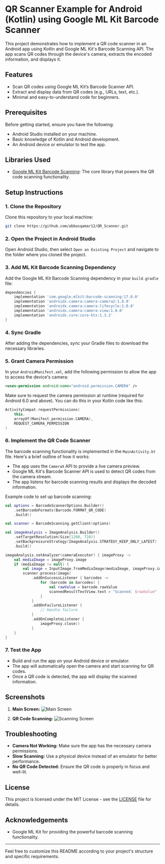 # QR Scanner Example for Android (Kotlin) using Google ML Kit Barcode Scanner

This project demonstrates how to implement a QR code scanner in an Android app using Kotlin and Google ML Kit's Barcode Scanning API. The app scans QR codes through the device's camera, extracts the encoded information, and displays it.

## Features

- Scan QR codes using Google ML Kit’s Barcode Scanner API.
- Extract and display data from QR codes (e.g., URLs, text, etc.).
- Minimal and easy-to-understand code for beginners.

## Prerequisites

Before getting started, ensure you have the following:

- Android Studio installed on your machine.
- Basic knowledge of Kotlin and Android development.
- An Android device or emulator to test the app.

## Libraries Used

- [Google ML Kit Barcode Scanning](https://developers.google.com/ml-kit/vision/barcode-scanning): The core library that powers the QR code scanning functionality.

## Setup Instructions

### 1. Clone the Repository

Clone this repository to your local machine:

```bash
git clone https://github.com/abbasqamar12/QR_Scanner.git
```

### 2. Open the Project in Android Studio

Open Android Studio, then select `Open an Existing Project` and navigate to the folder where you cloned the project.

### 3. Add ML Kit Barcode Scanning Dependency

Add the Google ML Kit Barcode Scanning dependency in your `build.gradle` file:

```gradle
dependencies {
    implementation 'com.google.mlkit:barcode-scanning:17.0.0'
    implementation 'androidx.camera:camera-camera2:1.0.0'
    implementation 'androidx.camera:camera-lifecycle:1.0.0'
    implementation 'androidx.camera:camera-view:1.0.0'
    implementation 'androidx.core:core-ktx:1.3.2'
}
```

### 4. Sync Gradle

After adding the dependencies, sync your Gradle files to download the necessary libraries.

### 5. Grant Camera Permission

In your `AndroidManifest.xml`, add the following permission to allow the app to access the device's camera:

```xml
<uses-permission android:name="android.permission.CAMERA" />
```

Make sure to request the camera permission at runtime (required for Android 6.0 and above). You can do this in your Kotlin code like this:

```kotlin
ActivityCompat.requestPermissions(
    this,
    arrayOf(Manifest.permission.CAMERA),
    REQUEST_CAMERA_PERMISSION
)
```

### 6. Implement the QR Code Scanner

The barcode scanning functionality is implemented in the `MainActivity.kt` file. Here's a brief outline of how it works:

- The app uses the `CameraX` API to provide a live camera preview.
- Google ML Kit's Barcode Scanner API is used to detect QR codes from the camera stream.
- The app listens for barcode scanning results and displays the decoded information.

Example code to set up barcode scanning:

```kotlin
val options = BarcodeScannerOptions.Builder()
    .setBarcodeFormats(Barcode.FORMAT_QR_CODE)
    .build()

val scanner = BarcodeScanning.getClient(options)

val imageAnalysis = ImageAnalysis.Builder()
    .setTargetResolution(Size(1280, 720))
    .setBackpressureStrategy(ImageAnalysis.STRATEGY_KEEP_ONLY_LATEST)
    .build()

imageAnalysis.setAnalyzer(cameraExecutor) { imageProxy ->
    val mediaImage = imageProxy.image
    if (mediaImage != null) {
        val image = InputImage.fromMediaImage(mediaImage, imageProxy.imageInfo.rotationDegrees)
        scanner.process(image)
            .addOnSuccessListener { barcodes ->
                for (barcode in barcodes) {
                    val rawValue = barcode.rawValue
                    scannedResultTextView.text = "Scanned: $rawValue"
                }
            }
            .addOnFailureListener {
                // Handle failure
            }
            .addOnCompleteListener {
                imageProxy.close()
            }
    }
}
```

### 7. Test the App

- Build and run the app on your Android device or emulator.
- The app will automatically open the camera and start scanning for QR codes.
- Once a QR code is detected, the app will display the scanned information.

## Screenshots

1. **Main Screen:**
   ![Main Screen](screenshot1.png)

2. **QR Code Scanning:**
   ![Scanning Screen](screenshot2.png)

## Troubleshooting

- **Camera Not Working:** Make sure the app has the necessary camera permissions.
- **Slow Scanning:** Use a physical device instead of an emulator for better performance.
- **No QR Code Detected:** Ensure the QR code is properly in focus and well-lit.

## License

This project is licensed under the MIT License - see the [LICENSE](LICENSE) file for details.

## Acknowledgements

- Google ML Kit for providing the powerful barcode scanning functionality.

---

Feel free to customize this README according to your project's structure and specific requirements.
